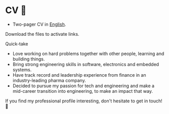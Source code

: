 # CV :rocket:

- Two-pager CV in [English](https://github.com/janusboandersen/resume/blob/master/janusboandersen_cv.pdf).

Download the files to activate links.

Quick-take
- Love working on hard problems together with other people, learning and building things.
- Bring strong engineering skills in software, electronics and embedded systems.
- Have track record and leadership experience from finance in an industry-leading pharma company.
- Decided to pursue my passion for tech and engineering and make a mid-career transition into engineering, to make an impact that way.


If you find my professional profile interesting, don't hesitate to get in touch! :seedling:
